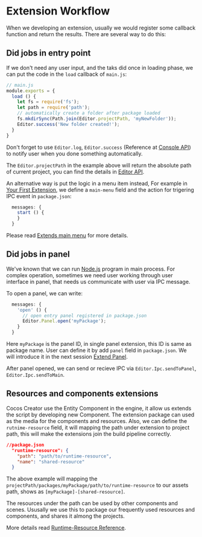 # Extension Workflow

When we developing an extension, usually we would register some callback function and return the results. There are several way to do this:

## Did jobs in entry point

If we don't need any user input, and the taks did once in loading phase, we can put the code in the `load` callback of `main.js`:

```js
// main.js
module.exports = {
  load () {
    let fs = require('fs');
    let path = require('path');
    // automatically create a folder after package loaded
    fs.mkdirSync(Path.join(Editor.projectPath, 'myNewFolder'));
    Editor.success('New folder created!');
  }
}
```

Don't forget to use `Editor.log`, `Editor.success` (Reference at [Console API](api/editor-framework/main/console.md#)) to notify user when you done something automatically.

The `Editor.projectPath` in the example above will return the absolute path of current project, you can find the details in [Editor API](api/editor-framework/main/editor.md).

An alternative way is put the logic in a menu item instead, For example in [Your First Extension](your-first-extension.md), we define a `main-menu` field and the action for trigering IPC event in `package.json`:

```js
  messages: {
    start () {
    }
  }
```

Please read [Extends main menu](extends-main-menu.md) for more details.

## Did jobs in panel

We've known that we can run [Node.js](http://nodejs.org/) program in main process. For complex operation, sometimes we need user working through user interface in panel, that needs us communicate with user via IPC message.

To open a panel, we can write:

```js
  messages: {
    'open' () {
      // open entry panel registered in package.json
      Editor.Panel.open('myPackage');
    }
  }
```

Here `myPackage` is the panel ID, in single panel extension, this ID is same as package name. User can define it by add `panel` field in `package.json`. We will introduce it in the next session [Extend Panel](extends-panel.md).

After panel opened, we can send or recieve IPC via  `Editor.Ipc.sendToPanel`, `Editor.Ipc.sendToMain`.

## Resources and components extensions

Cocos Creator use the Entity Component in the engine, it allow us extends the script by developing new Component. The extension package can used as the media for the components and resources. Also, we can define the `rutnime-resource` field, it will mapping the path under extension to project path, this will make the extensions join the build pipeline correctly.

```json
//package.json
  "runtime-resource": {
    "path": "path/to/runtime-resource",
    "name": "shared-resource"
  }
```

The above example will mapping the `projectPath/packages/myPackage/path/to/runtime-resource` to our assets path, shows as `[myPackage]-[shared-resource]`.

The resources under the path can be used by other components and scenes. Ususally we use this to package our frequently used resources and components, and shares it almong the projects.

More details read [Runtime-Resource Reference](reference/package-json-reference.md#runtime-resource-object-).